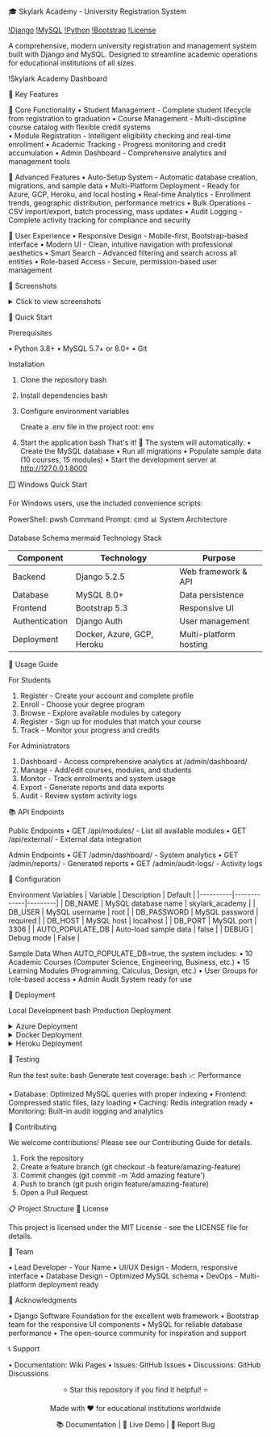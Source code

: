 🎓 Skylark Academy - University Registration System

[!Django](https://www.djangoproject.com/)
[!MySQL](https://www.mysql.com/)
[!Python](https://www.python.org/)
[!Bootstrap](https://getbootstrap.com/)
[!License](LICENSE)

A comprehensive, modern university registration and management system built with Django and MySQL. Designed to streamline academic operations for educational institutions of all sizes.

!Skylark Academy Dashboard

🌟 Key Features

🎯 Core Functionality
•  Student Management - Complete student lifecycle from registration to graduation
•  Course Management - Multi-discipline course catalog with flexible credit systems  
•  Module Registration - Intelligent eligibility checking and real-time enrollment
•  Academic Tracking - Progress monitoring and credit accumulation
•  Admin Dashboard - Comprehensive analytics and management tools

🚀 Advanced Features
•  Auto-Setup System - Automatic database creation, migrations, and sample data
•  Multi-Platform Deployment - Ready for Azure, GCP, Heroku, and local hosting
•  Real-time Analytics - Enrollment trends, geographic distribution, performance metrics
•  Bulk Operations - CSV import/export, batch processing, mass updates
•  Audit Logging - Complete activity tracking for compliance and security

🎨 User Experience
•  Responsive Design - Mobile-first, Bootstrap-based interface
•  Modern UI - Clean, intuitive navigation with professional aesthetics
•  Smart Search - Advanced filtering and search across all entities
•  Role-based Access - Secure, permission-based user management

📸 Screenshots

<details>
<summary>Click to view screenshots</summary>

Home Page
!Home Page

Module Catalog
!Module Catalog

Admin Dashboard
!Admin Dashboard

Student Profile
!Student Profile

</details>

🚀 Quick Start

Prerequisites

•  Python 3.8+ 
•  MySQL 5.7+ or 8.0+
•  Git

Installation

1. Clone the repository
bash
2. Install dependencies
bash
3. Configure environment variables

   Create a .env file in the project root:
env
4. Start the application
bash
That's it! 🎉 The system will automatically:
•  Create the MySQL database
•  Run all migrations
•  Populate sample data (10 courses, 15 modules)
•  Start the development server at http://127.0.0.1:8000

🪟 Windows Quick Start

For Windows users, use the included convenience scripts:

PowerShell:
pwsh
Command Prompt:
cmd
📊 System Architecture

Database Schema
mermaid
Technology Stack

| Component | Technology | Purpose |
|-----------|------------|---------|
| Backend | Django 5.2.5 | Web framework & API |
| Database | MySQL 8.0+ | Data persistence |
| Frontend | Bootstrap 5.3 | Responsive UI |
| Authentication | Django Auth | User management |
| Deployment | Docker, Azure, GCP, Heroku | Multi-platform hosting |

🎯 Usage Guide

For Students
1. Register - Create your account and complete profile
2. Enroll - Choose your degree program
3. Browse - Explore available modules by category
4. Register - Sign up for modules that match your course
5. Track - Monitor your progress and credits

For Administrators
1. Dashboard - Access comprehensive analytics at /admin/dashboard/
2. Manage - Add/edit courses, modules, and students
3. Monitor - Track enrollments and system usage
4. Export - Generate reports and data exports
5. Audit - Review system activity logs

📚 API Endpoints

Public Endpoints
•  GET /api/modules/ - List all available modules
•  GET /api/external/ - External data integration

Admin Endpoints
•  GET /admin/dashboard/ - System analytics
•  GET /admin/reports/ - Generated reports
•  GET /admin/audit-logs/ - Activity logs

🔧 Configuration

Environment Variables
| Variable | Description | Default |
|----------|-------------|---------|
| DB_NAME | MySQL database name | skylark_academy |
| DB_USER | MySQL username | root |
| DB_PASSWORD | MySQL password | required |
| DB_HOST | MySQL host | localhost |
| DB_PORT | MySQL port | 3306 |
| AUTO_POPULATE_DB | Auto-load sample data | false |
| DEBUG | Debug mode | False |

Sample Data
When AUTO_POPULATE_DB=true, the system includes:
•  10 Academic Courses (Computer Science, Engineering, Business, etc.)
•  15 Learning Modules (Programming, Calculus, Design, etc.)
•  User Groups for role-based access
•  Admin Audit System ready for use

🚀 Deployment

Local Development
bash
Production Deployment

<details>
<summary>Azure Deployment</summary>
bash
</details>

<details>
<summary>Docker Deployment</summary>
dockerfile
</details>

<details>
<summary>Heroku Deployment</summary>
bash
</details>

🧪 Testing

Run the test suite:
bash
Generate test coverage:
bash
📈 Performance

•  Database: Optimized MySQL queries with proper indexing
•  Frontend: Compressed static files, lazy loading
•  Caching: Redis integration ready
•  Monitoring: Built-in audit logging and analytics

🤝 Contributing

We welcome contributions! Please see our Contributing Guide for details.

1. Fork the repository
2. Create a feature branch (git checkout -b feature/amazing-feature)
3. Commit changes (git commit -m 'Add amazing feature')
4. Push to branch (git push origin feature/amazing-feature)
5. Open a Pull Request

📋 Project Structure
📄 License

This project is licensed under the MIT License - see the LICENSE file for details.

👥 Team

•  Lead Developer - Your Name
•  UI/UX Design - Modern, responsive interface
•  Database Design - Optimized MySQL schema
•  DevOps - Multi-platform deployment ready

🙏 Acknowledgments

•  Django Software Foundation for the excellent web framework
•  Bootstrap team for the responsive UI components
•  MySQL for reliable database performance
•  The open-source community for inspiration and support

📞 Support

•  Documentation: Wiki Pages
•  Issues: GitHub Issues
•  Discussions: GitHub Discussions



<div align="center">

⭐ Star this repository if you find it helpful! ⭐

Made with ❤️ for educational institutions worldwide

📚 Documentation | 🚀 Live Demo | 🐛 Report Bug

</div>

